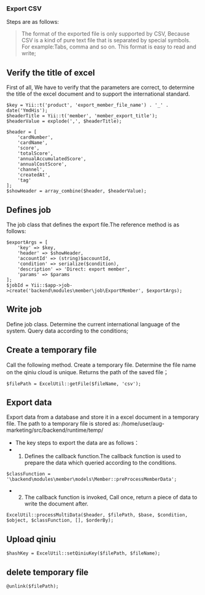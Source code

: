 ### Export CSV
Steps are as follows:

>  The format of the exported file is only supported by CSV, Because CSV is a kind of pure text file that is separated by special symbols. For example:Tabs, comma and so on. This format is easy to read and write;

## Verify the title of excel
First of all, We have to verify that the parameters are correct, to determine the title of the excel document and to support the international standard.

```
$key = Yii::t('product', 'export_member_file_name') . '_' . date('YmdHis');
$headerTitle = Yii::t('member', 'member_export_title');
$headerValue = explode(',', $headerTitle);

$header = [
    'cardNumber',
    'cardName',
    'score',
    'totalScore',
    'annualAccumulatedScore',
    'annualCostScore',
    'channel',
    'createdAt',
    'tag'
];
$showHeader = array_combine($header, $headerValue);
```

## Defines job
The job class that defines the export file.The reference method is as follows:

```
$exportArgs = [
    'key' => $key,
    'header' => $showHeader,
    'accountId' => (string)$accountId,
    'condition' => serialize($condition),
    'description' => 'Direct: export member',
    'params' => $params
];
$jobId = Yii::$app->job->create('backend\modules\member\job\ExportMember', $exportArgs);
```

## Write job
Define job class. Determine the current international language of the system. Query data according to the conditions;

## Create a temporary file
Call the following method. Create a temporary file. Determine the file name on the qiniu cloud is unique. Returns the path of the saved file；

```
$filePath = ExcelUtil::getFile($fileName, 'csv');
```

## Export data
Export data from a database and store it in a excel document in a temporary file.
The path to a temporary file is stored as:
 /home/user/aug-marketing/src/backend/runtime/temp/

* The key steps to export the data are as follows：
* 1. Defines the callback function.The callback function is used to prepare the data which queried according to the conditions.

```
$classFunction = '\backend\modules\member\models\Member::preProcessMemberData';
```

* 2. The callback function is invoked, Call once, return a piece of data to write the document after.

```
ExcelUtil::processMultiData($header, $filePath, $base, $condition, $object, $classFunction, [], $orderBy);
```

## Upload qiniu
```
$hashKey = ExcelUtil::setQiniuKey($filePath, $fileName);
```

## delete temporary file
```
@unlink($filePath);
```